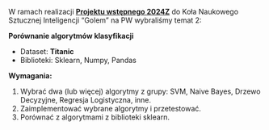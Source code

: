 W ramach realizacji [**Projektu wstępnego 2024Z**](https://docs.google.com/document/d/1zoJGqQgWTh7VLGktrd1_rtxNN13Hp-LzeHmpzpB3Nzo) do Koła Naukowego Sztucznej Inteligencji “Golem” na PW wybraliśmy temat 2:

**Porównanie algorytmów klasyfikacji**
- Dataset: **Titanic**
- Biblioteki: Sklearn, Numpy, Pandas

**Wymagania:**
1. Wybrać dwa (lub więcej) algorytmy z grupy: SVM, Naive Bayes, Drzewo Decyzyjne, Regresja Logistyczna, inne.
2. Zaimplementować wybrane algorytmy i przetestować.
3. Porównać z algorytmami z biblioteki sklearn.